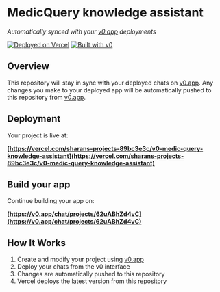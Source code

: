 # MedicQuery knowledge assistant

*Automatically synced with your [v0.app](https://v0.app) deployments*

[![Deployed on Vercel](https://img.shields.io/badge/Deployed%20on-Vercel-black?style=for-the-badge&logo=vercel)](https://vercel.com/sharans-projects-89bc3e3c/v0-medic-query-knowledge-assistant)
[![Built with v0](https://img.shields.io/badge/Built%20with-v0.app-black?style=for-the-badge)](https://v0.app/chat/projects/62uABhZd4vC)

## Overview

This repository will stay in sync with your deployed chats on [v0.app](https://v0.app).
Any changes you make to your deployed app will be automatically pushed to this repository from [v0.app](https://v0.app).

## Deployment

Your project is live at:

**[https://vercel.com/sharans-projects-89bc3e3c/v0-medic-query-knowledge-assistant](https://vercel.com/sharans-projects-89bc3e3c/v0-medic-query-knowledge-assistant)**

## Build your app

Continue building your app on:

**[https://v0.app/chat/projects/62uABhZd4vC](https://v0.app/chat/projects/62uABhZd4vC)**

## How It Works

1. Create and modify your project using [v0.app](https://v0.app)
2. Deploy your chats from the v0 interface
3. Changes are automatically pushed to this repository
4. Vercel deploys the latest version from this repository